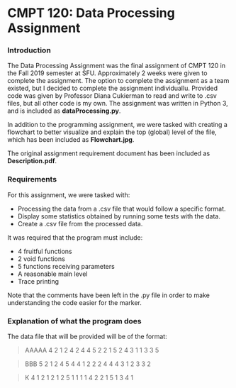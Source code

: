 # CMPT 120: Data Processing Assignment
### Introduction
The Data Processing Assignment was the final assignment of CMPT 120 in the Fall 2019 semester at SFU. Approximately 2 weeks were given to complete the assignment. The option to complete the assignment as a team existed, but I decided to complete the assignment individuallu. Provided code was given by Professor Diana Cukierman to read and write to .csv files, but all other code is my own. The assignment was written in Python 3, and is included as **dataProcessing.py**.

In addition to the programming assignment, we were tasked with creating a flowchart to better visualize and explain the top (global) level of the file, which has been included as **Flowchart.jpg**.

The original assignment requirement document has been included as **Description.pdf**.

### Requirements
For this assignment, we were tasked with:
* Processing the data from a .csv file that would follow a specific format.
* Display some statistics obtained by running some tests with the data.
* Create a .csv file from the processed data.

It was required that the program must include:
* 4 fruitful functions
* 2 void functions
* 5 functions receiving parameters
* A reasonable main level
* Trace printing

Note that the comments have been left in the .py file in order to make understanding the code easier for the marker.

### Explanation of what the program does
The data file that will be provided will be of the format:
> AAAAA   4 2 1 2 4 2 4 4 5 2 2 1 5 2 4 3 1 1 3 3 5

> BBB     5 2 1 2 4 5 4 4 1 2 2 2 4 4 4 3 1 2 3 3 2

> K       4 1 2 1 2 1 2 5 1 1 1 1 4 2 2 1 5 1 3 4 1
